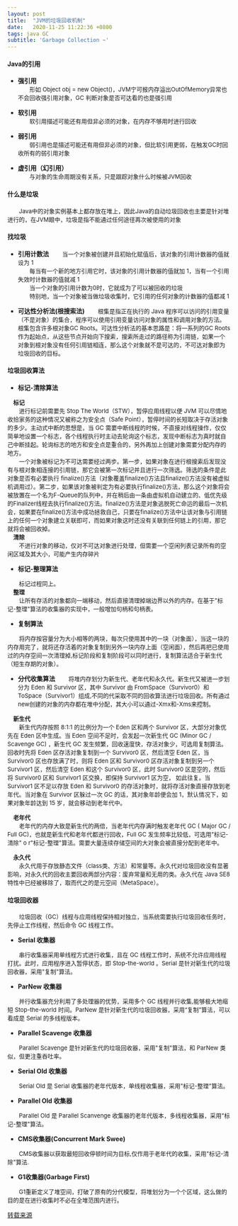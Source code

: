 ```yaml
---
layout: post
title:  "JVM的垃圾回收机制"
date:   2020-11-25 11:22:36 +0800
tags: java GC
subtitle: 'Garbage Collection ~'
---
```


#### Java的引用

- <b>强引用</b><br>
<font size=2>&emsp;&emsp;形如 Object obj = new Object()，JVM宁可报内存溢出OutOfMemory异常也不会回收强引用对象，GC 判断对象是否可达看的也是强引用<br></font>

- <b>软引用</b><br>
<font size=2>&emsp;&emsp;软引用描述可能还有用但非必须的对象，在内存不够用时进行回收<br></font>

- <b>弱引用</b><br>
<font size=2>&emsp;&emsp;弱引用也是描述可能还有用但非必须的对象，但比软引用更弱，在触发GC时回收所有的弱引用对象<br></font>

- <b>虚引用（幻引用）</b><br>
<font size=2>&emsp;&emsp;与对象的生命周期没有关系，只是跟踪对象什么时候被JVM回收<br></font>


#### 什么是垃圾

<font size=2>&emsp;&emsp;Java中的对象实例基本上都存放在堆上，因此Java的自动垃圾回收也主要是针对堆进行的，在JVM眼中，垃圾是指不能通过任何途径再次被使用的对象</font>

#### 找垃圾

- <b>引用计数法</b>
<font size=2>&emsp;&emsp;当一个对象被创建并且初始化赋值后，该对象的引用计数器的值就设为 1<br>&emsp;&emsp;每当有一个新的地方引用它时，该对象的引用计数器的值就加 1，当有一个引用失效时计数器的值就减 1<br>&emsp;&emsp;当一个对象的引用计数为0时，它就成为了可以被回收的垃圾<br>&emsp;&emsp;特别地，当一个对象被当做垃圾收集时，它引用的任何对象的计数器的值都减 1</font>


- <b>可达性分析法(根搜索法)</b>
<font size=2>&emsp;&emsp;根集是指正在执行的 Java 程序可以访问的引用变量（不是对象）的集合，程序可以使用引用变量访问对象的属性和调用对象的方法。根集包含许多根对象GC Roots。可达性分析法的基本思路是：将一系列的GC Roots作为起始点，从这些节点开始向下搜索，搜索所走过的路径称为引用链，如果一个对象到根对象没有任何引用链相连，那么这个对象就不是可达的，不可达对象即为垃圾回收的目标。</font>

#### 垃圾回收算法

- <b>标记-清除算法</b>

<font size=2><b>&emsp;标记</b><br>&emsp;&emsp;进行标记前需要先 Stop The World（STW），暂停应用线程以便 JVM 可以尽情地收拾家务的这种情况又被称之为安全点（Safe Point），暂停时间的长短取决于存活对象的多少。主动式中断的思想是，当 GC 需要中断线程的时候，不直接对线程操作，仅仅简单地设置一个标志，各个线程执行时主动去轮询这个标志，发现中断标志为真时就自己中断挂起。轮询标志的地方和安全点是重合的，另外再加上创建对象需要分配内存的地方。<br>&emsp;&emsp;一个对象被标记为不可达需要经过两步。第一步，如果对象在进行根搜索后发现没有与根对象相连接的引用链，那它会被第一次标记并且进行一次筛选。筛选的条件是此对象是否有必要执行 finalize()方法（对象覆盖finalize()方法且finalize()方法没有被虚拟机调用过）。第二步，如果该对象被判定为有必要执行finalize()方法，那么这个对象将会被放置在一个名为F-Queue的队列中，并在稍后由一条由虚拟机自动建立的、低优先级的Finalizer线程去执行finalize()方法。finalize()方法是对象逃脱死亡命运的最后一次机会，如果要在finalize()方法中成功拯救自己，只要在finalize()方法中让该对象与引用链上的任何一个对象建立关联即可，而如果对象这时还没有关联到任何链上的引用，那它就将会被回收掉。<br></font>
<font size=2><b>&emsp;清除</b><br>&emsp;&emsp;不进行对象的移动，仅对不可达对象进行处理，但需要一个空闲列表记录所有的空闲区域及其大小，可能产生内存碎片</font>

- <b>标记-整理算法</b>

<font size=2>&emsp;&emsp;标记过程同上。<br><b>&emsp;整理</b><br>&emsp;&emsp;让所有存活的对象都向一端移动，然后直接清理掉端边界以外的内存。在基于"标记-整理"算法的收集器的实现中，一般增加句柄和句柄表。</font>

- <b>复制算法</b>

<font size=2>&emsp;&emsp;将内存按容量分为大小相等的两块，每次只使用其中的一块（对象面），当这一块的内存用完了，就将还存活着的对象复制到另外一块内存上面（空闲面），然后再把已使用过的内存空间一次清理掉,标记阶段和复制阶段可以同时进行，复制算法适合于新生代（短生存期的对象）。</font>

- <b>分代收集算法</b>
<font size=2>&emsp;&emsp;将堆内存划分为新生代、老年代和永久代。新生代又被进一步划分为 Eden 和 Survivor 区，其中 Survivor 由 FromSpace（Survivor0）和 ToSpace（Survivor1）组成,不同的代采取不同的回收算法进行垃圾回收。所有通过new创建的对象的内存都在堆中分配，其大小可以通过-Xmx和-Xms来控制。<br></font>

<font size=2><b>&emsp;新生代</b><br>&emsp;&emsp;新生代内存按照 8:1:1 的比例分为一个 Eden 区和两个 Survivor 区，大部分对象优先在 Eden 区中生成。当 Eden 空间不足时，会发起一次新生代 GC (Minor GC / Scavenge GC) ，新生代 GC 发生频繁，回收速度快，存活对象少，可选用复制算法。回收时先将 Eden 区存活对象复制到一个 Survivor0 区，然后清空 Eden 区，当Survivor0 区也存放满了时，则将 Eden 区和 Survivor0 区存活对象复制到另一个 Survivor1 区，然后清空 Eden 和这个 Survivor0 区，此时 Survivor0 区是空的，然后将 Survivor0 区和 Survivor1 区交换，即保持 Survivor1 区为空， 如此往复。当 Survivor1 区不足以存放 Eden 和 Survivor0 的存活对象时，就将存活对象直接存放到老年代。当对象在 Survivor 区躲过一次 GC 的话，其对象年龄便会加 1，默认情况下，如果对象年龄达到 15 岁，就会移动到老年代中。<br></font>

<font size=2><b>&emsp;老年代</b><br>&emsp;&emsp;老年代的内存大致是新生代的两倍，当老年代内存满时触发老年代 GC ( Major GC / Full GC)，也就是新生代和老年代都进行回收，Full GC 发生频率比较低，可选用"标记-清除" o r"标记-整理"算法。需要大量连续存储空间的大对象会被直接分配到老年中。<br></font>

<font size=2><b>&emsp;永久代</b><br>&emsp;&emsp;永久代用于存放静态文件（class类、方法）和常量等。永久代对垃圾回收没有显著影响，对永久代的回收主要回收两部分内容：废弃常量和无用的类。永久代在 Java SE8 特性中已经被移除了，取而代之的是元空间（MetaSpace）。</font>

#### 垃圾回收器

<font size=2>&emsp;&emsp;垃圾回收（GC）线程与应用线程保持相对独立，当系统需要执行垃圾回收任务时，先停止工作线程，然后命令 GC 线程工作。<br></font>

- <b>Serial 收集器</b>

<font size=2>&emsp;&emsp;串行收集器采用单线程方式进行收集，且在 GC 线程工作时，系统不允许应用线程打扰。此时，应用程序进入暂停状态，即 Stop-the-world 。Serial 是针对新生代的垃圾回收器，采用"复制"算法。<br></font>

- <b>ParNew 收集器</b>

<font size=2>&emsp;&emsp;并行收集器充分利用了多处理器的优势，采用多个 GC 线程并行收集,能够极大地缩短 Stop-the-world 时间。ParNew 是针对新生代的垃圾回收器，采用“复制”算法，可以看成是 Serial 的多线程版本。<br></font>

- <b>Parallel Scavenge 收集器</b>

<font size=2>&emsp;&emsp;Parallel Scavenge 是针对新生代的垃圾回收器，采用"复制"算法，和 ParNew 类似，但更注重吞吐率。<br></font>

- <b>Serial Old 收集器</b>

<font size=2>&emsp;&emsp;Serial Old 是 Serial 收集器的老年代版本，单线程收集器，采用"标记-整理"算法。<br></font>

- <b>Parallel Old 收集器</b>

<font size=2>&emsp;&emsp;Parallel Old 是 Parallel Scanvenge 收集器的老年代版本，多线程收集器，采用"标记-整理"算法。<br></font>

- <b>CMS收集器(Concurrent Mark Swee)</b>

<font size=2>&emsp;&emsp;CMS收集器以获取最短回收停顿时间为目标,仅作用于老年代的收集，采用"标记-清除"算法.<br></font>

- <b>G1收集器(Garbage First)</b>

<font size=2>&emsp;&emsp;G1重新定义了堆空间，打破了原有的分代模型，将堆划分为一个个区域，这么做的目的是在进行收集时不必在全堆范围内进行。<br></font>



<a href="https://blog.csdn.net/qq_35246620/article/details/80522720?ops_request_misc=%257B%2522request%255Fid%2522%253A%2522160638331619724813282973%2522%252C%2522scm%2522%253A%252220140713.130102334.pc%255Fall.%2522%257D&request_id=160638331619724813282973&biz_id=0&utm_medium=distribute.pc_search_result.none-task-blog-2~all~first_rank_v2~rank_v28-8-80522720.pc_search_result_cache&utm_term=java%E5%9E%83%E5%9C%BE%E5%9B%9E%E6%94%B6&spm=1018.2118.3001.4449">转载来源</a>
